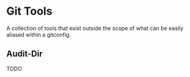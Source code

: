 # Git Tools

A collection of tools that exist outside the scope of what can be easily aliased within a
gitconfig. 

## Audit-Dir
TODO
